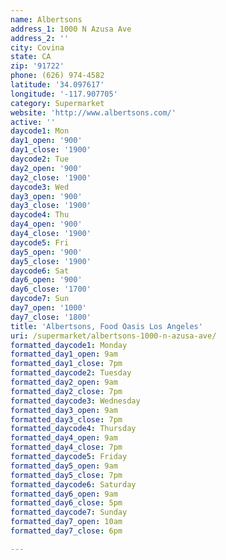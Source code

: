 ```yaml
---
name: Albertsons
address_1: 1000 N Azusa Ave
address_2: ''
city: Covina
state: CA
zip: '91722'
phone: (626) 974-4582
latitude: '34.097617'
longitude: '-117.907705'
category: Supermarket
website: 'http://www.albertsons.com/'
active: ''
daycode1: Mon
day1_open: '900'
day1_close: '1900'
daycode2: Tue
day2_open: '900'
day2_close: '1900'
daycode3: Wed
day3_open: '900'
day3_close: '1900'
daycode4: Thu
day4_open: '900'
day4_close: '1900'
daycode5: Fri
day5_open: '900'
day5_close: '1900'
daycode6: Sat
day6_open: '900'
day6_close: '1700'
daycode7: Sun
day7_open: '1000'
day7_close: '1800'
title: 'Albertsons, Food Oasis Los Angeles'
uri: /supermarket/albertsons-1000-n-azusa-ave/
formatted_daycode1: Monday
formatted_day1_open: 9am
formatted_day1_close: 7pm
formatted_daycode2: Tuesday
formatted_day2_open: 9am
formatted_day2_close: 7pm
formatted_daycode3: Wednesday
formatted_day3_open: 9am
formatted_day3_close: 7pm
formatted_daycode4: Thursday
formatted_day4_open: 9am
formatted_day4_close: 7pm
formatted_daycode5: Friday
formatted_day5_open: 9am
formatted_day5_close: 7pm
formatted_daycode6: Saturday
formatted_day6_open: 9am
formatted_day6_close: 5pm
formatted_daycode7: Sunday
formatted_day7_open: 10am
formatted_day7_close: 6pm

---
```



